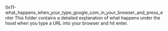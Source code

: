 0x11-what_happens_when_your_type_google_com_in_your_browser_and_press_enter
This folder contains a detailed explanation of what happens under the hood when you type a URL into your browser and hit enter.
